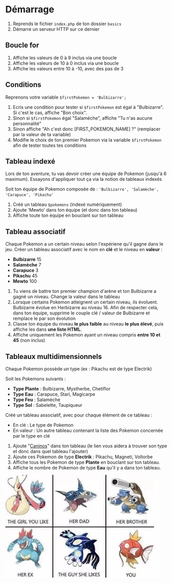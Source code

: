 # Démarrage


1.  Reprends le fichier `index.php` de ton dossier `basics`
2.  Démarre un serveur HTTP sur ce dernier

## Boucle for


1.  Affiche les valeurs de 0 à 9 inclus via une boucle
2.  Affiche les valeurs de 10 à 0 inclus via une boucle
3.  Affiche les valeurs entre 10 à -10, avec des pas de 3

## Conditions

Reprenons votre variable `$firstPokemon = 'Bulbizarre';`

1.  Ecris une condition pour tester si `$firstPokemon` est égal à "Bulbizarre". Si c'est le cas, affiche "Bon choix".
2.  Sinon si `$firstPokemon` égal "Salamèche", affiche "Tu n'as aucune personnalité"
3.  Sinon affiche "Ah c'est donc \[FIRST\_POKEMON\_NAME\] ?" (remplacer par la valeur de ta variable)
4.  Modifie le choix de ton premier Pokemon via la variable `$firstPokemon` afin de tester toutes tes conditions

## Tableau indexé

Lors de ton aventure, tu vas devoir créer une équipe de Pokemon (jusqu'à 6 maximum). Essayons d'appliquer tout ça via la notion de tableaux indexés

Soit ton équipe de Pokemon composée de : `'Bulbizarre', 'Salamèche', 'Carapuce', 'Pikachu'`

1.  Créé un tableau `$pokemons` (indexé numériquement)
2.  Ajoute 'Mewto' dans ton équipe (et donc dans ton tableau)
3.  Affiche toute ton équipe en bouclant sur ton tableau

## Tableau associatif

Chaque Pokemon a un certain niveau selon l'expériene qu'il gagne dans le jeu. Créer un tableau associatif avec le nom en **clé** et le niveau en **valeur** :

*   **Bulbizarre** 15
*   **Salamèche** 7
*   **Carapuce** 3
*   **Pikachu** 45
*   **Mewto** 100

1.  Tu viens de battre ton premier champion d'arène et ton Bulbizarre a gagné un niveau. Change la valeur dans le tableau
2.  Lorsque certains Pokemon atteignent un certain niveau, ils évoluent. Bulbizarre évolue en Herbizarre au niveau 16. Afin de respecter cela, dans ton équipe, supprime le couple clé / valeur de Bulbizarre et remplace le par son évolution
3.  Classe ton équipe du niveau **le plus faible** au niveau **le plus élevé**, puis affiche les dans **une liste HTML**.
4.  Affiche uniquement les Pokemon ayant un niveau compris **entre 10 et 45** (non inclus)

## Tableaux multidimensionnels

Chaque Pokemon possède un type (ex : Pikachu est de type Electrik)

Soit les Pokemons suivants :

*   **Type Plante** : Bulbizarre, Mystherbe, Chetiflor
*   **Type Eau** : Carapuce, Stari, Magicarpe
*   **Type Feu** : Salamèche
*   **Type Sol** : Sabelette, Taupiqueur

Créé un tableau associatif, avec pour chaque élément de ce tableau :

*   En clé : Le type de Pokemon
*   En valeur : Un autre tableau contenant la liste des Pokemon concernée par le type en clé

1.  Ajoute "[Caninos](https://www.pokepedia.fr/Caninos)" dans ton tableau (le lien vous aidera à trouver son type et donc dans quel tableau l'ajouter)
2.  Ajoute ces Pokemon de type **Electrik** : Pikachu, Magneti, Voltorbe
3.  Affiche tous les Pokemon de type **Plante** en bouclant sur ton tableau.
4.  Affiche le nombre de Pokemon de type **Eau** qu'il y a dans ton tableau.

![meme pokemon](meme_girl.jpeg)